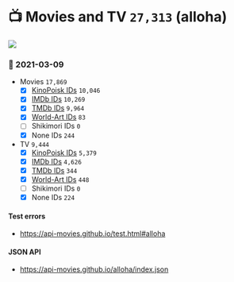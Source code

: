 # :tv: Movies and TV `27,313` (alloha)

<a href="https://API-Movies.github.io"><img src="https://API-Movies.github.io/banner.png?cache"></a>

### :date: 2021-03-09
- Movies `17,869`
  - [x] <a href="https://API-Movies.github.io/alloha/movie_kinopoisk_ids.json">KinoPoisk IDs</a> `10,046`
  - [x] <a href="https://API-Movies.github.io/alloha/movie_imdb_ids.json">IMDb IDs</a> `10,269`
  - [x] <a href="https://API-Movies.github.io/alloha/movie_tmdb_ids.json">TMDb IDs</a> `9,964`
  - [x] <a href="https://API-Movies.github.io/alloha/movie_world_art_ids.json">World-Art IDs</a> `83`
  - [ ] Shikimori IDs `0`
  - [x] None IDs `244`
- TV `9,444`
  - [x] <a href="https://API-Movies.github.io/alloha/tv_kinopoisk_ids.json">KinoPoisk IDs</a> `5,379`
  - [x] <a href="https://API-Movies.github.io/alloha/tv_imdb_ids.json">IMDb IDs</a> `4,626`
  - [x] <a href="https://API-Movies.github.io/alloha/tv_tmdb_ids.json">TMDb IDs</a> `344`
  - [x] <a href="https://API-Movies.github.io/alloha/tv_world_art_ids.json">World-Art IDs</a> `448`
  - [ ] Shikimori IDs `0`
  - [x] None IDs `224`
#### Test errors
- <a href='https://api-movies.github.io/test.html#alloha'>https://api-movies.github.io/test.html#alloha</a>
#### JSON API
- <a href='https://api-movies.github.io/alloha/index.json'>https://api-movies.github.io/alloha/index.json</a>
